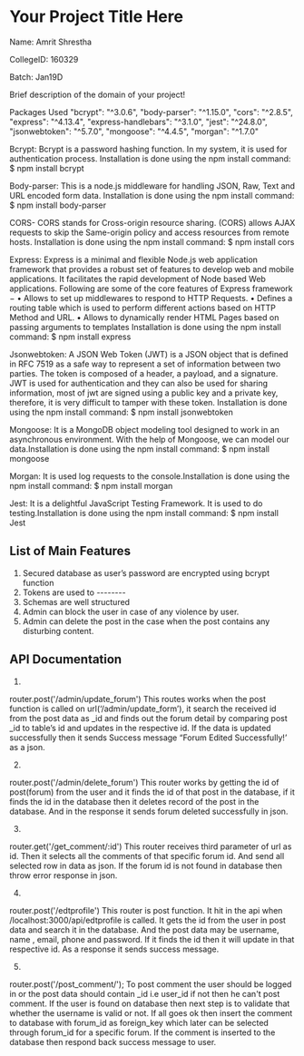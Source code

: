 # Your Project Title Here
Name: Amrit Shrestha

CollegeID: 160329

Batch: Jan19D

Brief description of the domain of your project!

Packages Used
        "bcrypt": "^3.0.6",
        "body-parser": "^1.15.0",
        "cors": "^2.8.5",
        "express": "^4.13.4",
        "express-handlebars": "^3.1.0",
        "jest": "^24.8.0",
        "jsonwebtoken": "^5.7.0",
        "mongoose": "^4.4.5",
        "morgan": "^1.7.0"
        
Bcrypt: Bcrypt is a password hashing function. In my system, it is used for authentication process.
Installation is done using the npm install command:
$ npm install bcrypt

Body-parser: This is a node.js middleware for handling JSON, Raw, Text and URL encoded form data.
Installation is done using the npm install command:
$ npm install body-parser

CORS- CORS stands for Cross-origin resource sharing. (CORS) allows AJAX requests to skip the Same-origin policy and access resources from remote hosts.
Installation is done using the npm install command:
$ npm install cors

Express: Express is a minimal and flexible Node.js web application framework that provides a robust set of features to develop web and mobile applications. It facilitates the rapid development of Node based Web applications. Following are some of the core features of Express framework −
•	Allows to set up middlewares to respond to HTTP Requests.
•	Defines a routing table which is used to perform different actions based on HTTP Method and URL.
•	Allows to dynamically render HTML Pages based on passing arguments to templates
Installation is done using the npm install command:
$ npm install express

Jsonwebtoken: A JSON Web Token (JWT) is a JSON object that is defined in RFC 7519 as a safe way to represent a set of information between two parties. The token is composed of a header, a payload, and a signature. JWT is used for authentication and they can also be used for sharing information, most of jwt are signed using a public key and a private key, therefore, it is very difficult to tamper with these token. Installation is done using the npm install command:
$ npm install jsonwebtoken

Mongoose: It is a MongoDB object modeling tool designed to work in an asynchronous environment. With the help of Mongoose, we can model our data.Installation is done using the npm install command:
$ npm install mongoose

Morgan: It is used log requests to the console.Installation is done using the npm install command:
$ npm install morgan

Jest: It is a delightful JavaScript Testing Framework. It is used to do testing.Installation is done using the npm install command:
$ npm install Jest

## List of Main Features
1)	Secured database as user’s password are encrypted using bcrypt function
2)	Tokens are used to --------
3)	Schemas are well structured
4)	Admin can block the user in case of any violence by user.
5)	Admin can delete the post in the case when the post contains any disturbing content. 

## API Documentation
1)
router.post('/admin/update_forum')
This routes works when the post function is called on url(‘/admin/update_form’), it search the received id from the post data as _id and finds out the forum detail by comparing post _id to table’s id and updates in the respective id. If the data is updated successfully then it sends Success message “Forum Edited Successfully!’ as a json. 



2)
router.post('/admin/delete_forum')
This router works by getting the id of post(forum) from the user and it finds the id of that post in the database, if it finds the id in the database then it deletes record of the post in the database. And in the response it sends forum deleted successfully in json.


3)
router.get('/get_comment/:id')
This router receives third parameter of url as id. Then it selects all the comments of that specific forum id. And send all selected row in data as json. If the forum id is not found in database then throw error response in json.


4) 
router.post('/edtprofile')
This router is post function. It hit in the api when /localhost:3000/api/edtprofile is called. It gets the id from the user in post data and search it in the database. And the post data may be username, name , email, phone and password. If it finds the id then it will update in that respective id. As a response it sends success message.


5)
router.post('/post_comment/');
To post comment the user should be logged in or the post data should contain _id i.e user_id if not then he can't post comment. If the user is found on database then next step is to validate that whether the username is valid or not. If all goes ok then insert the comment to database with forum_id as foreign_key which later can be selected through forum_id for a specific forum. If the comment is inserted to the database then respond back success message to user.



